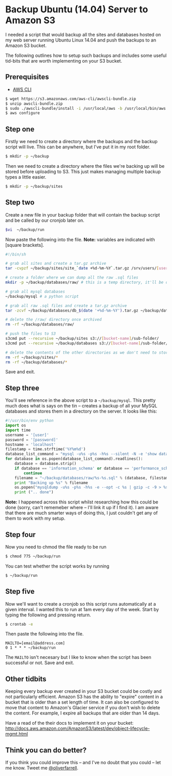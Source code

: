 Backup Ubuntu (14.04) Server to Amazon S3
=========

I needed a script that would backup all the sites and databases hosted on my web server running Ubuntu Linux 14.04 and push the backups to an Amazon S3 bucket.

The following outlines how to setup such backups and includes some useful tid-bits that are worth implementing on your S3 bucket.

## Prerequisites
* [AWS CLI](http://docs.aws.amazon.com/cli/latest/userguide/installing.html#install-bundle-user)
```bash
$ wget https://s3.amazonaws.com/aws-cli/awscli-bundle.zip
$ unzip awscli-bundle.zip
$ sudo ./awscli-bundle/install -i /usr/local/aws -b /usr/local/bin/aws
$ aws configure
```


## Step one
Firstly we need to create a directory where the backups and the backup script will live. This can be anywhere, but I've put it in my root folder.

```bash
$ mkdir -p ~/backup
```

Then we need to create a directory where the files we're backing up will be stored before uploading to S3. This just makes managing multiple backup types a little easier.

```bash
$ mkdir -p ~/backup/sites
```

## Step two
Create a new file in your backup folder that will contain the backup script and be called by our cronjob later on.

```bash
$vi  ~/backup/run
```

Now paste the following into the file. **Note:** variables are indicated with [square brackets].

```bash
#!/bin/sh

# grab all sites and create a tar.gz archive
tar -cvpzf ~/backup/sites/site_`date +%d-%m-%Y`.tar.gz /srv/users/[user]/apps # or any other directory

# create a folder where we can dump all the raw .sql files
mkdir -p ~/backup/databases/raw/ # this is a temp directory, it'll be deleted later

# grab all mysql databases
~/backup/mysql # a python script

# grab all raw .sql files and create a tar.gz archive
tar -zcvf ~/backup/databases/db_$(date '+%d-%m-%Y').tar.gz ~/backup/databases/raw/

# delete the /raw/ directory once archived
rm -rf ~/backup/databases/raw/

# push the files to S3
s3cmd put --recursive ~/backup/sites s3://[bucket-name]/sub-folder/
s3cmd put --recursive ~/backup/databases s3://[bucket-name]/sub-folder/

# delete the contents of the other directories as we don't need to store them once backed up
rm -rf ~/backup/sites/*
rm -rf ~/backup/databases/*
```

Save and exit.

## Step three
You'll see reference in the above script to a ```~/backup/mysql```. This pretty much does what is says on the tin – creates a backup of all your MySQL databases and stores them in a directory on the server. It looks like this:

```python
#!/usr/bin/env python
import os
import time
username = '[user]'
password = '[password]'
hostname = 'localhost'
filestamp = time.strftime('%Y%m%d')
database_list_command = "mysql -u%s -p%s -h%s --silent -N -e 'show databases'" % (username, password, hostname)
for database in os.popen(database_list_command).readlines():
    database = database.strip()
    if database == 'information_schema' or database == 'performance_schema' or database == 'mysql':
        continue
    filename = "~/backup/databases/raw/%s-%s.sql" % (database, filestamp)
    print "Backing up %s" % filename
    os.popen("mysqldump -u%s -p%s -h%s -e --opt -c %s | gzip -c -9 > %s.gz" % (username, password, hostname, database, filename))
    print (".. done")
```

**Note:** I happened across this script whilst researching how this could be done (sorry, can't rememeber where – I'll link it up if I find it). I am aware that there are much smarter ways of doing this, I just couldn't get any of them to work with my setup.

## Step four

Now you need to chmod the file ready to be run
```bash
$ chmod 775 ~/backup/run
```

You can test whether the script works by running
```bash
$ ~/backup/run
```

## Step five
Now we'll want to create a cronjob so this script runs automatically at a given interval. I wanted this to run at 1am every day of the week. Start by typing the following and pressing return.

```bash
$ crontab -e
```

Then paste the following into the file.

```
MAILTO=[email@address.com]
0 1 * * * ~/backup/run
```

The ```MAILTO``` isn't necesary but I like to know when the script has been successful or not. Save and exit.

## Other tidbits
Keeping every backup ever created in your S3 bucket could be costly and not particularly efficient. Amazon S3 has the ability to "expire" content in a bucket that is older than a set length of time. It can also be configured to move that content to Amazon's Glacier service if you don't wish to delete the content. For example, I expire all backups that are older than 14 days.

Have a read of the their docs to implement it on your bucket: http://docs.aws.amazon.com/AmazonS3/latest/dev/object-lifecycle-mgmt.html

## Think you can do better?
If you think you could improve this – and I've no doubt that you could – let me know. Tweet me [@oliverfarrell](http://twitter.com/oliverfarrell).

